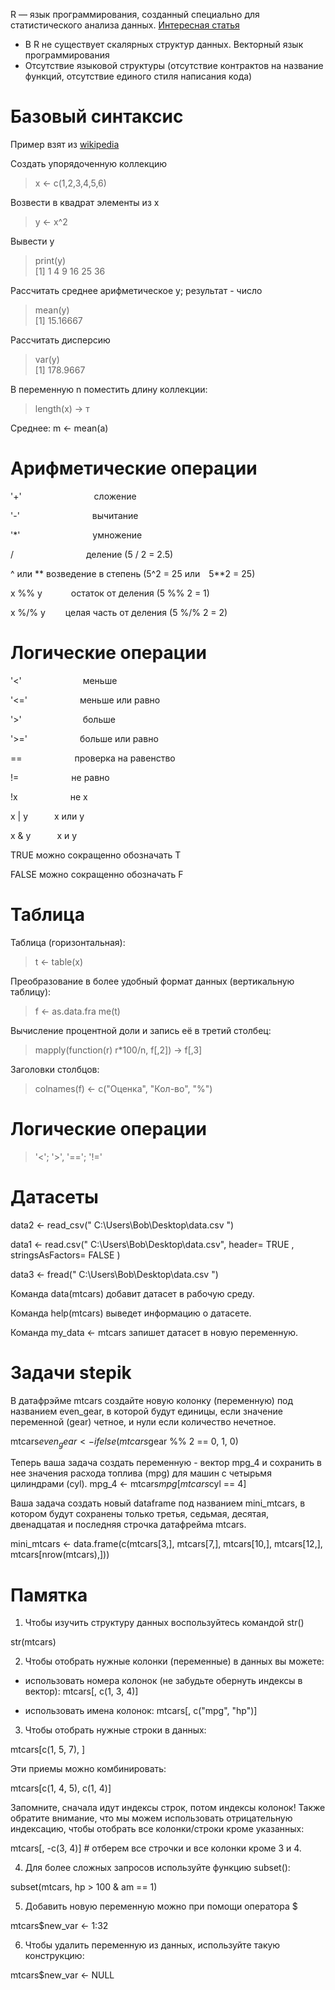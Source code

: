 R — язык программирования, созданный специально для статистического анализа данных.
[Интересная статья](https://habr.com/ru/company/otus/blog/723882/)
* В R не существует скалярных структур данных. Векторный язык программирования
* Отсутствие языковой структуры (отсутствие контрактов на название функций, отсутствие единого стиля написания кода)

# Базовый синтаксис
Пример взят из [wikipedia](https://ru.wikipedia.org/wiki/R_(%D1%8F%D0%B7%D1%8B%D0%BA_%D0%BF%D1%80%D0%BE%D0%B3%D1%80%D0%B0%D0%BC%D0%BC%D0%B8%D1%80%D0%BE%D0%B2%D0%B0%D0%BD%D0%B8%D1%8F))

Создать упорядоченную коллекцию
> x <- c(1,2,3,4,5,6)   

Возвести в квадрат элементы из x
> y <- x^2              

Вывести y
> print(y)              
> [1]  1  4  9 16 25 36

Рассчитать среднее арифметическое y; результат - число
> mean(y)               
> [1] 15.16667

Рассчитать дисперсию
> var(y)                
> [1] 178.9667

В переменную n поместить длину коллекции:
> length(x) -> т

Среднее:
m <- mean(a)

# Арифметические операции

'+'         сложение

'-'         вычитание

'*'         умножение

/         деление  (5 / 2 = 2.5)

^ или **  возведение в степень (5^2 = 25 или 5**2 = 25)

x %% y    остаток от деления  (5 %% 2 = 1)

x %/% y   целая часть от деления (5 %/% 2 = 2)

# Логические операции

'<'       меньше 

'<='      меньше или равно

'>'       больше

'>='      больше или равно

==      проверка на равенство

!=      не равно

!x      не x

x | y   x или y

x & y   x и y

TRUE  можно сокращенно обозначать T

FALSE можно сокращенно обозначать F

# Таблица 

Таблица (горизонтальная):
> t <- table(x)

Преобразование в более удобный формат данных (вертикальную таблицу):
> f <- as.data.fra me(t)

Вычисление процентной доли и запись её в третий столбец:
> mapply(function(r) r*100/n, f[,2]) -> f[,3]

Заголовки столбцов:
> colnames(f) <- c("Оценка", "Кол-во", "%")

# Логические операции
> '<'; '>', '=='; '!='

# Датасеты

data2 <- read_csv(" C:\\Users\\Bob\\Desktop\\data.csv ")

data1 <- read.csv(" C:\\Users\\Bob\\Desktop\\data.csv", header= TRUE , stringsAsFactors= FALSE )

data3 <- fread(" C:\\Users\\Bob\\Desktop\\data.csv ")

Команда data(mtcars) добавит датасет в рабочую среду. 

Команда help(mtcars) выведет информацию о датасете.

Команда my_data <- mtcars запишет датасет в новую переменную.

# Задачи stepik

В датафрэйме mtcars создайте новую колонку (переменную) под названием even_gear, в которой будут единицы, если значение переменной (gear) четное, и нули если количество нечетное.   

mtcars$even_gear <- ifelse(mtcars$gear %% 2 == 0, 1, 0)

Теперь ваша задача создать переменную - вектор mpg_4 и сохранить в нее значения расхода топлива (mpg) для машин с четырьмя цилиндрами (cyl). 
mpg_4 <- mtcars$mpg[mtcars$cyl == 4]

Ваша задача создать новый dataframe под названием mini_mtcars, в котором будут сохранены только третья, седьмая, десятая, двенадцатая и последняя строчка датафрейма mtcars.

mini_mtcars <- data.frame(c(mtcars[3,], mtcars[7,], mtcars[10,], mtcars[12,], mtcars[nrow(mtcars),]))

# Памятка

1. Чтобы изучить структуру данных воспользуйтесь командой str()

str(mtcars)

2. Чтобы отобрать нужные колонки (переменные) в данных вы можете:

 - использовать номера колонок (не забудьте обернуть индексы в вектор):
mtcars[, c(1, 3, 4)] 

- использовать имена колонок:
mtcars[, c("mpg", "hp")]

3. Чтобы отобрать нужные строки в данных:

mtcars[c(1, 5, 7), ]

Эти приемы можно комбинировать:

mtcars[c(1, 4, 5), c(1, 4)] 

Запомните, сначала идут индексы строк, потом индексы колонок! Также обратите внимание, что мы можем использовать отрицательную индексацию, чтобы отобрать все колонки/строки кроме указанных:

mtcars[, -c(3, 4)] # отберем все строчки и все колонки кроме 3 и 4. 

4. Для более сложных запросов используйте функцию subset():

subset(mtcars, hp > 100 & am == 1)

5. Добавить новую переменную можно при помощи оператора $

mtcars$new_var <- 1:32

6. Чтобы удалить переменную из данных, используйте такую конструкцию:

mtcars$new_var <- NULL
